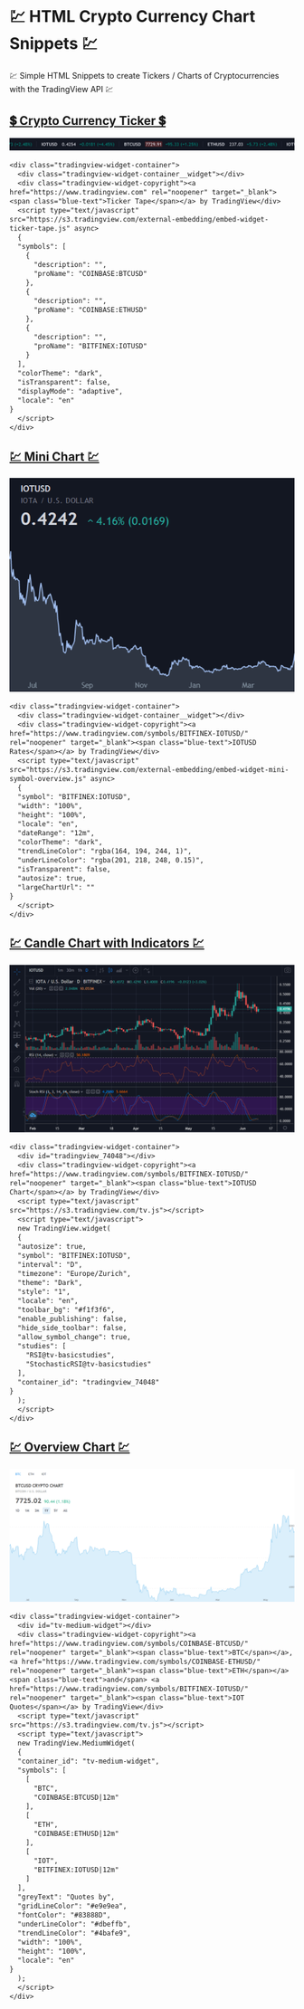 # 💹 HTML Crypto Currency Chart Snippets 💹
💹 Simple HTML Snippets to create Tickers / Charts of Cryptocurrencies with the TradingView API 💹

## [💲 Crypto Currency Ticker 💲](https://ayidouble.github.io/HTML-Crypto-Currency-Chart-Snippets/Ticker)

![Crypto Currency Ticker Cryptocurrencies Chart TradingView API](Images/Crypto-Currency-Ticker.png)

```
<div class="tradingview-widget-container">
  <div class="tradingview-widget-container__widget"></div>
  <div class="tradingview-widget-copyright"><a href="https://www.tradingview.com" rel="noopener" target="_blank"><span class="blue-text">Ticker Tape</span></a> by TradingView</div>
  <script type="text/javascript" src="https://s3.tradingview.com/external-embedding/embed-widget-ticker-tape.js" async>
  {
  "symbols": [
    {
      "description": "",
      "proName": "COINBASE:BTCUSD"
    },
    {
      "description": "",
      "proName": "COINBASE:ETHUSD"
    },
    {
      "description": "",
      "proName": "BITFINEX:IOTUSD"
    }
  ],
  "colorTheme": "dark",
  "isTransparent": false,
  "displayMode": "adaptive",
  "locale": "en"
}
  </script>
</div>
```

## [💹 Mini Chart 💹](https://ayidouble.github.io/HTML-Crypto-Currency-Chart-Snippets/Mini-Chart)

![Crypto Currency Mini Chart Cryptocurrencies TradingView API](Images/Mini-Chart.png)

```
<div class="tradingview-widget-container">
  <div class="tradingview-widget-container__widget"></div>
  <div class="tradingview-widget-copyright"><a href="https://www.tradingview.com/symbols/BITFINEX-IOTUSD/" rel="noopener" target="_blank"><span class="blue-text">IOTUSD Rates</span></a> by TradingView</div>
  <script type="text/javascript" src="https://s3.tradingview.com/external-embedding/embed-widget-mini-symbol-overview.js" async>
  {
  "symbol": "BITFINEX:IOTUSD",
  "width": "100%",
  "height": "100%",
  "locale": "en",
  "dateRange": "12m",
  "colorTheme": "dark",
  "trendLineColor": "rgba(164, 194, 244, 1)",
  "underLineColor": "rgba(201, 218, 248, 0.15)",
  "isTransparent": false,
  "autosize": true,
  "largeChartUrl": ""
}
  </script>
</div>
```

## [💹 Candle Chart with Indicators 💹](https://ayidouble.github.io/HTML-Crypto-Currency-Chart-Snippets/Chart)

![Crypto Currency Chart Cryptocurrencies Candle with indicators TradingView API RSI Stoch](Images/Chart.png)

```
<div class="tradingview-widget-container">
  <div id="tradingview_74048"></div>
  <div class="tradingview-widget-copyright"><a href="https://www.tradingview.com/symbols/BITFINEX-IOTUSD/" rel="noopener" target="_blank"><span class="blue-text">IOTUSD Chart</span></a> by TradingView</div>
  <script type="text/javascript" src="https://s3.tradingview.com/tv.js"></script>
  <script type="text/javascript">
  new TradingView.widget(
  {
  "autosize": true,
  "symbol": "BITFINEX:IOTUSD",
  "interval": "D",
  "timezone": "Europe/Zurich",
  "theme": "Dark",
  "style": "1",
  "locale": "en",
  "toolbar_bg": "#f1f3f6",
  "enable_publishing": false,
  "hide_side_toolbar": false,
  "allow_symbol_change": true,
  "studies": [
    "RSI@tv-basicstudies",
    "StochasticRSI@tv-basicstudies"
  ],
  "container_id": "tradingview_74048"
}
  );
  </script>
</div>
```

## [💹 Overview Chart 💹](https://ayidouble.github.io/HTML-Crypto-Currency-Chart-Snippets/Overview-Chart)

![Crypto Currency Overview Chart Cryptocurrencies Chart TradingView API](Images/Overview-Chart.png)

```
<div class="tradingview-widget-container">
  <div id="tv-medium-widget"></div>
  <div class="tradingview-widget-copyright"><a href="https://www.tradingview.com/symbols/COINBASE-BTCUSD/" rel="noopener" target="_blank"><span class="blue-text">BTC</span></a>, <a href="https://www.tradingview.com/symbols/COINBASE-ETHUSD/" rel="noopener" target="_blank"><span class="blue-text">ETH</span></a> <span class="blue-text">and</span> <a href="https://www.tradingview.com/symbols/BITFINEX-IOTUSD/" rel="noopener" target="_blank"><span class="blue-text">IOT Quotes</span></a> by TradingView</div>
  <script type="text/javascript" src="https://s3.tradingview.com/tv.js"></script>
  <script type="text/javascript">
  new TradingView.MediumWidget(
  {
  "container_id": "tv-medium-widget",
  "symbols": [
    [
      "BTC",
      "COINBASE:BTCUSD|12m"
    ],
    [
      "ETH",
      "COINBASE:ETHUSD|12m"
    ],
    [
      "IOT",
      "BITFINEX:IOTUSD|12m"
    ]
  ],
  "greyText": "Quotes by",
  "gridLineColor": "#e9e9ea",
  "fontColor": "#83888D",
  "underLineColor": "#dbeffb",
  "trendLineColor": "#4bafe9",
  "width": "100%",
  "height": "100%",
  "locale": "en"
}
  );
  </script>
</div>
```
